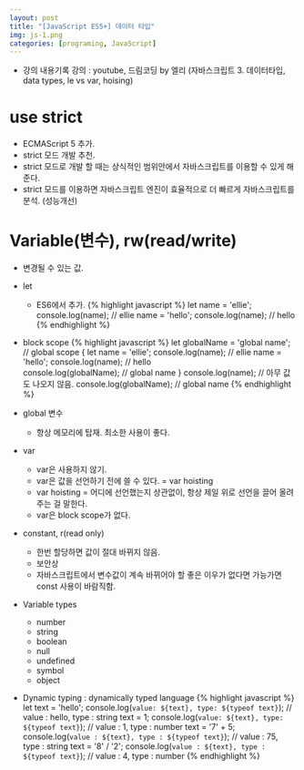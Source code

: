 ```yaml
---
layout: post
title: "[JavaScript ES5+] 데이터 타입"
img: js-1.png
categories: [programing, JavaScript]
---
```

* 강의 내용기록
강의 : youtube, 드림코딩 by 엘리 (자바스크립트 3. 데이터타입, data types, le vs var, hoising)


# use strict 
- ECMAScript 5 추가.
- strict 모드 개발 추천.
- strict 모드로 개발 할 때는 상식적인 범위안에서 자바스크립트를 이용할 수 있게 해준다. 
- strict 모드를 이용하면 자바스크립트 엔진이 효율적으로 더 빠르게 자바스크립트를 분석. (성능개선) 

# Variable(변수), rw(read/write)
- 변경될 수 있는 값.

- let
    - ES6에서 추가.
{% highlight javascript %}
let name = 'ellie';
console.log(name); // ellie
name = 'hello';
console.log(name); // hello
{% endhighlight %}

- block scope
{% highlight javascript %}
let globalName = 'global name'; // global scope
{ 
    let name = 'ellie';
    console.log(name); // ellie
    name = 'hello';
    console.log(name); // hello  
    console.log(globalName); // global name
}
console.log(name); // 아무 값도 나오지 않음.
console.log(globalName); // global name
{% endhighlight %}

- global 변수
    - 항상 메모리에 탑재. 최소한 사용이 좋다.
    
- var
    - var은 사용하지 않기.
    - var은 값을 선언하기 전에 쓸 수 있다. = var hoisting
    - var hoisting = 어디에 선언했는지 상관없이, 항상 제일 위로 선언을 끌어 올려주는 걸 말한다.
    - var은 block scope가 없다.

- constant, r(read only)
    - 한번 할당하면 값이 절대 바뀌지 않음.
    - 보안상
    - 자바스크립트에서 변수값이 계속 바뀌어야 할 좋은 이우가 없다면 가능가면 const 사용이 바람직함. 

- Variable types
    - number
    - string 
    - boolean
    - null
    - undefined
    - symbol
    - object

- Dynamic typing : dynamically typed language
{% highlight javascript %}
 let text = 'hello';
 console.log(`value: ${text}, type: ${typeof text}`); // value : hello, type : string
 text = 1;
  console.log(`value: ${text}, type: ${typeof text}`); // value : 1, type : number
  text = '7' + 5;
  console.log(`value : ${text}, type : ${typeof text}`); // value : 75, type : string
  text = '8' / '2';
  console.log(`value : ${text}, type : ${typeof text}`); // value : 4, type : number
{% endhighlight %}